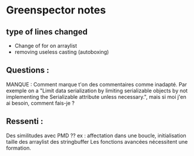 # Greenspector notes

## type of lines changed
- Change of for on arraylist
- removing useless casting (autoboxing)

## Questions :

 MANQUE : Comment marque t'on des commentaires comme inadapté. Par exemple on a "Limit data serialization by limiting serializable objects by not implementing the Serializable attribute unless necessary.", mais si moi j'en ai besoin, comment fais-je ?

## Ressenti :

 Des similitudes avec PMD ?? ex : affectation dans une boucle, initialisation taille des arraylist des stringbuffer
 Les fonctions avancées nécessitent une formation.